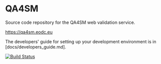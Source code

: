 # QA4SM
Source code repository for the QA4SM web validation service.

https://qa4sm.eodc.eu

The developers' guide for setting up your development environment is in [docs/developers_guide.md].

[![Build Status](https://travis-ci.org/awst-austria/qa4sm.svg?branch=master)](https://travis-ci.org/awst-austria/qa4sm)
